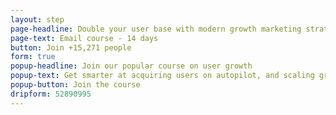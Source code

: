 ```yaml
---
layout: step
page-headline: Double your user base with modern growth marketing strategies — then double again
page-text: Email course - 14 days
button: Join +15,271 people
form: true
popup-headline: Join our popular course on user growth
popup-text: Get smarter at acquiring users on autopilot, and scaling growth
popup-button: Join the course
dripform: 52890995
---
```

